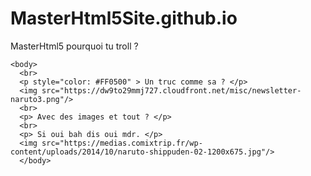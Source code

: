 
# MasterHtml5Site.github.io


<html>
  <head> MasterHtml5 pourquoi tu troll ? </head>

    
    <body>
      <br>
      <p style="color: #FF0500" > Un truc comme sa ? </p>
      <img src="https://dw9to29mmj727.cloudfront.net/misc/newsletter-naruto3.png"/>
      <br>     
      <p> Avec des images et tout ? </p>
      <br>
      <p> Si oui bah dis oui mdr. </p>
      <img src="https://medias.comixtrip.fr/wp-content/uploads/2014/10/naruto-shippuden-02-1200x675.jpg"/>
      </body>
  </html>
